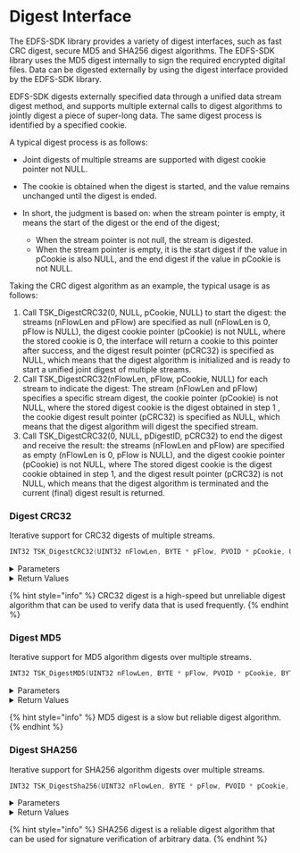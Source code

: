 # Digest Interface

The EDFS-SDK library provides a variety of digest interfaces, such as fast CRC digest, secure MD5 and SHA256 digest algorithms. The EDFS-SDK library uses the MD5 digest internally to sign the required encrypted digital files. Data can be digested externally by using the digest interface provided by the EDFS-SDK library.

EDFS-SDK digests externally specified data through a unified data stream digest method, and supports multiple external calls to digest algorithms to jointly digest a piece of super-long data. The same digest process is identified by a specified cookie.&#x20;

A typical digest process is as follows:

* Joint digests of multiple streams are supported with digest cookie pointer not NULL.
* The cookie is obtained when the digest is started, and the value remains unchanged until the digest is ended.
*   In short, the judgment is based on: when the stream pointer is empty, it means the start of the digest or the end of the digest;

    * When the stream pointer is not null, the stream is digested.
    * When the stream pointer is empty, it is the start digest if the value in pCookie is also NULL, and the end digest if the value in pCookie is not NULL.



Taking the CRC digest algorithm as an example, the typical usage is as follows:

1. Call TSK\_DigestCRC32(0, NULL, pCookie, NULL) to start the digest: the streams (nFlowLen and pFlow) are specified as null (nFlowLen is 0, pFlow is NULL), the digest cookie pointer (pCookie) is not NULL, where the stored cookie is 0, the interface will return a cookie to this pointer after success, and the digest result pointer (pCRC32) is specified as NULL, which means that the digest algorithm is initialized and is ready to start a unified joint digest of multiple streams.
2. Call TSK\_DigestCRC32(nFlowLen, pFlow, pCookie, NULL) for each stream to indicate the digest: The stream (nFlowLen and pFlow) specifies a specific stream digest, the cookie pointer (pCookie) is not NULL, where the stored digest cookie is the digest obtained in step 1 , the cookie digest result pointer (pCRC32) is specified as NULL, which means that the digest algorithm will digest the specified stream.
3. Call TSK\_DigestCRC32(0, NULL, pDigestID, pCRC32) to end the digest and receive the result: the streams (nFlowLen and pFlow) are specified as empty (nFlowLen is 0, pFlow is NULL), and the digest cookie pointer (pCookie) is not NULL, where The stored digest cookie is the digest cookie obtained in step 1, and the digest result pointer (pCRC32) is not NULL, which means that the digest algorithm is terminated and the current (final) digest result is returned.

### Digest CRC32

Iterative support for CRC32 digests of multiple streams.

```c
INT32 TSK_DigestCRC32(UINT32 nFlowLen, BYTE * pFlow, PVOID * pCookie, UINT32 * pCRC32);
```

<details>

<summary>Parameters</summary>

* UINT32
  * nFlowLen - is to specify the size of the stream for which the CRC32 digest is to be calculated \[IN]
* CHAR \*
  * pFlow - is to specify the stream for which the CRC32 digest is to be calculated \[IN]
* VOID \*
  * pCookie - specify the cookie needed for iteration \[IN/OUT]
* UINT32 \*
  * pCRC32 - padded with the final result of the iterative digest, a 32-bit CRC32 value \[OUT]

</details>

<details>

<summary>Return Values</summary>

* INT32
  * KError\_Success success
  * KError\_Other, failed, other errors;

</details>

{% hint style="info" %}
CRC32 digest is a high-speed but unreliable digest algorithm that can be used to verify data that is used frequently.
{% endhint %}

### Digest MD5

Iterative support for MD5 algorithm digests over multiple streams.

```c
INT32 TSK_DigestMD5(UINT32 nFlowLen, BYTE * pFlow, PVOID * pCookie, BYTE * pMD5);
```

<details>

<summary>Parameters</summary>

* UINT32
  * nFlowLen - is to specify the size of the stream for which the MD5 digest is to be calculated \[IN]
* CHAR \*
  * pFlow - is to specify the stream for which the MD5 digest is to be calculated \[IN]
* VOID \*
  * pCookie - specify the cookie needed for iteration \[IN/OUT]
* CHAR \*
  * pMD5 - filled with the final result of the iteration digest, as a 16-byte array \[OUT]

</details>

<details>

<summary>Return Values</summary>

* INT32
  * KError\_Success success
  * KError\_Other, failed, other errors;

</details>

{% hint style="info" %}
MD5 digest is a slow but reliable digest algorithm.
{% endhint %}

### Digest SHA256

Iterative support for SHA256 algorithm digests over multiple streams.

```c
INT32 TSK_DigestSha256(UINT32 nFlowLen, BYTE * pFlow, PVOID * pCookie, BYTE * pSHA256);
```

<details>

<summary>Parameters</summary>

* UINT32
  * nFlowLen - is to specify the size of the stream for which the SHA256 digest is to be calculated \[IN]
* CHAR \*
  * pFlow - is to specify the stream for which the SHA256 digest is to be calculated \[IN]
* VOID \*
  * pCookie - specify the cookie needed for iteration \[IN/OUT]
* CHAR \*
  * pSHA256 - filled with the final result of the iteration digest, as a 16-byte array \[OUT]

</details>

<details>

<summary>Return Values</summary>

* INT32
  * KError\_Success success
  * KError\_Other, failed, other errors;

</details>

{% hint style="info" %}
SHA256 digest is a reliable digest algorithm that can be used for signature verification of arbitrary data.
{% endhint %}

